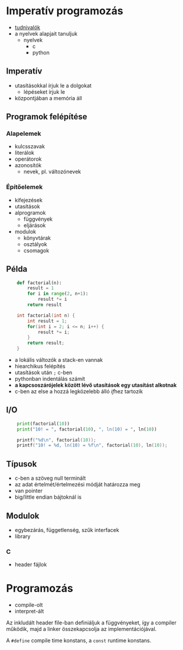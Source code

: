# Imperatív programozás

- [tudnivalók](https://canvas.elte.hu/courses/59082)
- a nyelvek alapjait tanuljuk
    - nyelvek
        - c
        - python

## Imperatív

- utasításokkal írjuk le a dolgokat
    - lépéseket írjuk le
- központjában a memória áll

## Programok felépítése

### Alapelemek

- kulcsszavak
- literálok
- operátorok
- azonosítók
    - nevek, pl. változónevek

### Építőelemek

- kifejezések
- utasítások
- alprogramok
    - függvények
    - eljárások
- modulok
    - könyvtárak
    - osztályok
    - csomagok

## Példa

```python
    def factorial(n):
        result = 1
        for i in range(2, n+1):
            result *= i
        return result
```

```c
    int factorial(int n) {
        int result = 1;
        for(int i = 2; i <= n; i++) {
            result *= i;
        }
        return result;
    }
```

- a lokális változók a stack-en vannak
- hiearchikus felépítés
- utasítások után `;` c-ben
- pythonban indentálás számít
- **a kapcsoszárójelek között lévő utasítások egy utasítást alkotnak**
- c-ben az else a hozzá legközelebb álló *if*hez tartozik

## I/O

```python
    print(factorial(10))
    print("10! = ", factorial(10), ", ln(10) = ", ln(10))
```

```c
    printf("%d\n", factorial(10));
    printf("10! = %d, ln(10) = %f\n", factorial(10), ln(10));
```

## Típusok

- c-ben a szöveg null terminált
- az adat értelmét/értelmezési módját határozza meg
- van pointer
- big/little endian bájtoknál is

## Modulok

- egybezárás, függetlenség, szűk interfacek
- library

### C

- header fájlok

# Programozás

- compile-olt
- interpret-ált

Az inkludált header file-ban definiáljuk a függvényeket, így a compiler működik, majd a linker összekapcsolja az implementációjával.

A `#define` compile time konstans, a `const` runtime konstans.
